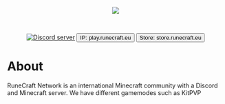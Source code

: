 <div align="center">
  <p>
    <a href="https://dsc.gg/runecraft"><img src="https://cdn.luckiecrab.nl/runecraftimg.png"></a>
  </p>
  
  <br />
  <p>
    <a href="https://dsc.gg/runecraft"><img src="https://img.shields.io/discord/809479699663290380?color=5865F2&logo=discord&logoColor=white" alt="Discord server" /></a>
    <a href="https://dsc.gg/runecraft"><button name="ip">IP: play.runecraft.eu</button></a>
    <a href="https://store.runecraft.eu"><button name="store">Store: store.runecraft.eu</button></a> 
  </p>
</div>

# About
RuneCraft Network is an international Minecraft community with a Discord and Minecraft server. We have different gamemodes such as KitPVP 
